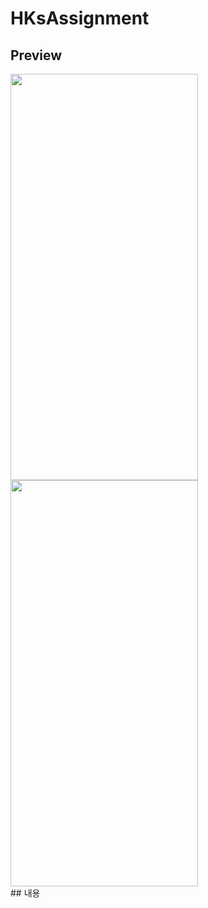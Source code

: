# HKsAssignment
## Preview
<div>
<img src="https://github.com/SSong-develop/HKsAssignment/blob/master/1%EC%A3%BC%EC%B0%A8-%EA%B3%BC%EC%A0%9C-%EB%B0%8F-%EC%84%B1%EC%9E%A5%EA%B3%BC%EC%A0%9C.gif" width="300" height="650" />
<img src="https://github.com/SSong-develop/HKsAssignment/blob/master/2%EC%A3%BC%EC%B0%A8-%EA%B3%BC%EC%A0%9C-%EB%B0%8F-%EC%84%B1%EC%9E%A5%EA%B3%BC%EC%A0%9C.gif" width="300" height="650" />
</div>
## 내용

